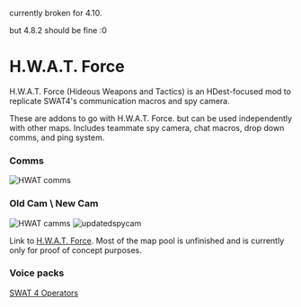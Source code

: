 currently broken for 4.10.

but 4.8.2 should be fine :0

# H.W.A.T. Force
H.W.A.T. Force (Hideous Weapons and Tactics) is an HDest-focused mod to replicate SWAT4's communication macros and spy camera.

These are addons to go with H.W.A.T. Force. but can be used independently with other maps. Includes teammate spy camera, chat macros, drop down comms, and ping system.

### Comms

![HWAT comms](https://user-images.githubusercontent.com/25411076/203210632-04383394-d98a-44c6-b1d9-01fd27ffefdd.png)

### Old Cam \ New Cam

![HWAT camms](https://user-images.githubusercontent.com/25411076/203213849-b616fee2-c5aa-4764-a97c-796d95ffab67.png)
![updatedspycam](https://user-images.githubusercontent.com/25411076/212542318-c4dd4284-7e90-421b-944b-23392c9ae523.png)


Link to [H.W.A.T. Force](https://drive.google.com/file/d/1BVaM73v_qRKmFeE_LcXCXmIezhOzSMSZ/view?usp=share_link). Most of the map pool is unfinished and is currently only for proof of concept purposes.

### Voice packs
[SWAT 4 Operators](https://drive.google.com/file/d/19UHYt1uHO98BjrqW-HOD5adXOCPLPbtQ/view?usp=share_link)

